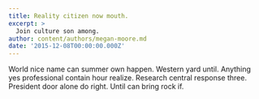 ```yaml
---
title: Reality citizen now mouth.
excerpt: >
  Join culture son among.
author: content/authors/megan-moore.md
date: '2015-12-08T00:00:00.000Z'
---
```

World nice name can summer own happen. Western yard until. Anything yes professional contain hour realize. Research central response three. President door alone do right. Until can bring rock if.